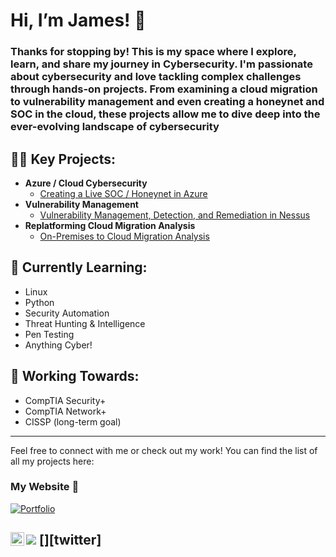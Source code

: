 # Hi, I’m James! 👋

### Thanks for stopping by! This is my space where I explore, learn, and share my journey in Cybersecurity. I'm passionate about cybersecurity and love tackling complex challenges through hands-on projects. From examining a cloud migration to vulnerability management and even creating a honeynet and SOC in the cloud, these projects allow me to dive deep into the ever-evolving landscape of cybersecurity

  <h2>👨‍💻 Key Projects:</h2>

- <b>Azure / Cloud Cybersecurity</b>
  - [Creating a Live SOC / Honeynet in Azure](https://github.com/james-watson-iii/Azure-SOC-Honeynet)
- <b>Vulnerability Management</b>
  - [Vulnerability Management, Detection, and Remediation in Nessus](https://github.com/james-watson-iii/Vulnerability-Management)
- <b>Replatforming Cloud Migration Analysis</b>
  - [On-Premises to Cloud Migration Analysis](https://github.com/james-watson-iii/Cloud-Migration-Analysis/)

## 🌱 Currently Learning:
- Linux
- Python
- Security Automation
- Threat Hunting & Intelligence
- Pen Testing
- Anything Cyber!

## 🎯 Working Towards:
- CompTIA Security+
- CompTIA Network+
- CISSP (long-term goal)

---

Feel free to connect with me or check out my work! You can find the list of all my projects here:
### My Website 🚀
[![Portfolio](https://img.shields.io/badge/-Portfolio-blue?style=for-the-badge)](https://jkopal101.github.io)
<br>

<a href="https://www.linkedin.com/in/james-kopal/"><img src="https://img.shields.io/badge/-LinkedIn-0072b1?&style=for-the-badge&logo=linkedin&logoColor=white" /></a>
[<img align="left" alt="JoshMadakor | Twitter" width="22px" src="https://cdn.jsdelivr.net/npm/simple-icons@v3/icons/twitter.svg" />][twitter]
---


